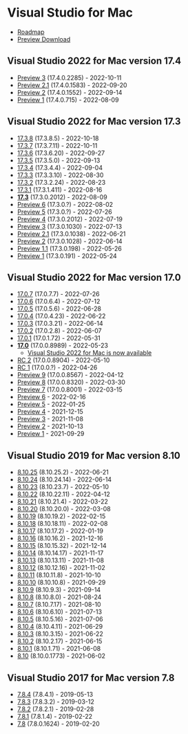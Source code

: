 # Visual Studio for Mac

- [Roadmap](https://docs.microsoft.com/en-us/visualstudio/productinfo/mac-roadmap)
- [Preview Download](https://visualstudio.microsoft.com/vs/mac/preview/)

## Visual Studio 2022 for Mac version 17.4

- [Preview 3](https://docs.microsoft.com/en-us/visualstudio/releases/2022/mac-release-notes-preview#17.4.0-pre.3) (17.4.0.2285) - 2022-10-11
- [Preview 2.1](https://docs.microsoft.com/en-us/visualstudio/releases/2022/mac-release-notes-preview#17.4.0-pre.2.1) (17.4.0.1583) - 2022-09-20
- [Preview 2](https://docs.microsoft.com/en-us/visualstudio/releases/2022/mac-release-notes-preview#17.4.0-pre.2) (17.4.0.1552) - 2022-09-14
- [Preview 1](https://docs.microsoft.com/en-us/visualstudio/releases/2022/mac-release-notes-preview#17.4.0-pre.1) (17.4.0.715) - 2022-08-09

## Visual Studio 2022 for Mac version 17.3

- [17.3.8](https://docs.microsoft.com/en-us/visualstudio/releases/2022/mac-release-notes#17.3.8) (17.3.8.5) - 2022-10-18
- [17.3.7](https://docs.microsoft.com/en-us/visualstudio/releases/2022/mac-release-notes#17.3.7) (17.3.7.11) - 2022-10-11
- [17.3.6](https://docs.microsoft.com/en-us/visualstudio/releases/2022/mac-release-notes#17.3.6) (17.3.6.20) - 2022-09-27
- [17.3.5](https://docs.microsoft.com/en-us/visualstudio/releases/2022/mac-release-notes#17.3.5) (17.3.5.0) - 2022-09-13
- [17.3.4](https://docs.microsoft.com/en-us/visualstudio/releases/2022/mac-release-notes#17.3.4) (17.3.4.4) - 2022-09-04
- [17.3.3](https://docs.microsoft.com/en-us/visualstudio/releases/2022/mac-release-notes#17.3.3) (17.3.3.10) - 2022-08-30
- [17.3.2](https://docs.microsoft.com/en-us/visualstudio/releases/2022/mac-release-notes#17.3.2) (17.3.2.24) - 2022-08-23
- [17.3.1](https://docs.microsoft.com/en-us/visualstudio/releases/2022/mac-release-notes#17.3.1) (17.3.1.411) - 2022-08-16
- **[17.3](https://docs.microsoft.com/en-us/visualstudio/releases/2022/mac-release-notes#whats-new-in-visual-studio-2022-for-mac-v173)** (17.3.0.2012) - 2022-08-09
- [Preview 6](https://docs.microsoft.com/en-us/visualstudio/releases/2022/mac-release-notes-preview#17.3.0-pre.6) (17.3.0.?) - 2022-08-02
- [Preview 5](https://docs.microsoft.com/en-us/visualstudio/releases/2022/mac-release-notes-preview#17.3.0-pre.5) (17.3.0.?) - 2022-07-26
- [Preview 4](https://docs.microsoft.com/en-us/visualstudio/releases/2022/mac-release-notes-preview#17.3.0-pre.4) (17.3.0.2012) - 2022-07-19
- [Preview 3](https://docs.microsoft.com/en-us/visualstudio/releases/2022/mac-release-notes-preview#17.3.0-pre.3) (17.3.0.1030) - 2022-07-13
- [Preview 2.1](https://docs.microsoft.com/en-us/visualstudio/releases/2022/mac-release-notes-preview#17.3.0-pre.2.1) (17.3.0.1038) - 2022-06-21
- [Preview 2](https://docs.microsoft.com/en-us/visualstudio/releases/2022/mac-release-notes-preview#17.3.0-pre.2) (17.3.0.1028) - 2022-06-14
- [Preview 1.1](https://docs.microsoft.com/en-us/visualstudio/releases/2022/mac-release-notes-preview#17.3.0-pre.1.1) (17.3.0.198) - 2022-05-26
- [Preview 1](https://docs.microsoft.com/en-us/visualstudio/releases/2022/mac-release-notes-preview#17.3.0-pre.1) (17.3.0.191) - 2022-05-24

## Visual Studio 2022 for Mac version 17.0

- [17.0.7](https://docs.microsoft.com/en-us/visualstudio/releases/2022/mac-release-notes#17.0.7) (17.0.7.7) - 2022-07-26
- [17.0.6](https://docs.microsoft.com/en-us/visualstudio/releases/2022/mac-release-notes#17.0.6) (17.0.6.4) - 2022-07-12
- [17.0.5](https://docs.microsoft.com/en-us/visualstudio/releases/2022/mac-release-notes#17.0.5) (17.0.5.6) - 2022-06-28
- [17.0.4](https://docs.microsoft.com/en-us/visualstudio/releases/2022/mac-release-notes#17.0.4) (17.0.4.23) - 2022-06-22
- [17.0.3](https://docs.microsoft.com/en-us/visualstudio/releases/2022/mac-release-notes#17.0.3) (17.0.3.21) - 2022-06-14
- [17.0.2](https://docs.microsoft.com/en-us/visualstudio/releases/2022/mac-release-notes#17.0.2) (17.0.2.8) - 2022-06-07
- [17.0.1](https://docs.microsoft.com/en-us/visualstudio/releases/2022/mac-release-notes#17.0.1) (17.0.1.72) - 2022-05-31
- **[17.0](https://docs.microsoft.com/en-us/visualstudio/releases/2022/mac-release-notes#17.0.0)** (17.0.0.8989) - 2022-05-23
  - [Visual Studio 2022 for Mac is now available](https://devblogs.microsoft.com/visualstudio/visual-studio-2022-for-mac-is-now-available/)
- [RC 2](https://docs.microsoft.com/en-us/visualstudio/releases/2022/mac-release-notes-preview#17.0.0-pre.11) (17.0.0.8904) - 2022-05-10
- [RC 1](https://docs.microsoft.com/en-us/visualstudio/releases/2022/mac-release-notes-preview#17.0.0-pre.10) (17.0.0.?) - 2022-04-26
- [Preview 9](https://docs.microsoft.com/en-us/visualstudio/releases/2022/mac-release-notes-preview#17.0.0-pre.9) (17.0.0.8567) - 2022-04-12
- [Preview 8](https://docs.microsoft.com/en-us/visualstudio/releases/2022/mac-release-notes-preview#17.0.0-pre.8) (17.0.0.8320) - 2022-03-30
- [Preview 7](https://docs.microsoft.com/en-us/visualstudio/releases/2022/mac-release-notes-preview#17.0.0-pre.7) (17.0.0.8001) - 2022-03-15
- [Preview 6](https://docs.microsoft.com/en-us/visualstudio/releases/2022/mac-release-notes-preview#17.0.0-pre.6) - 2022-02-16
- [Preview 5](https://docs.microsoft.com/en-us/visualstudio/releases/2022/mac-release-notes-preview#17.0.0-pre.5) - 2022-01-25
- [Preview 4](https://docs.microsoft.com/en-us/visualstudio/releases/2022/mac-release-notes-preview#17.0.0-pre.4) - 2021-12-15
- [Preview 3](https://docs.microsoft.com/en-us/visualstudio/releases/2022/mac-release-notes-preview#17.0.0-pre.3) - 2021-11-08
- [Preview 2](https://docs.microsoft.com/en-us/visualstudio/releases/2022/mac-release-notes-preview#17.0.0-pre.2) - 2021-10-13
- [Preview 1](https://docs.microsoft.com/en-us/visualstudio/releases/2022/mac-release-notes-preview#17.0.0-pre.1) - 2021-09-29

## Visual Studio 2019 for Mac version 8.10

- [8.10.25](https://docs.microsoft.com/en-us/visualstudio/releasenotes/vs2019-mac-relnotes#8125) (8.10.25.2) - 2022-06-21
- [8.10.24](https://docs.microsoft.com/en-us/visualstudio/releasenotes/vs2019-mac-relnotes#8124) (8.10.24.14) - 2022-06-14
- [8.10.23](https://docs.microsoft.com/en-us/visualstudio/releasenotes/vs2019-mac-relnotes#8123) (8.10.23.7) - 2022-05-10
- [8.10.22](https://docs.microsoft.com/en-us/visualstudio/releasenotes/vs2019-mac-relnotes#8122) (8.10.22.11) - 2022-04-12
- [8.10.21](https://docs.microsoft.com/en-us/visualstudio/releasenotes/vs2019-mac-relnotes#8121) (8.10.21.4) - 2022-03-22
- [8.10.20](https://docs.microsoft.com/en-us/visualstudio/releasenotes/vs2019-mac-relnotes#8120) (8.10.20.0) - 2022-03-08
- [8.10.19](https://docs.microsoft.com/en-us/visualstudio/releasenotes/vs2019-mac-relnotes#8119) (8.10.19.2) - 2022-02-15
- [8.10.18](https://docs.microsoft.com/en-us/visualstudio/releasenotes/vs2019-mac-relnotes#8118) (8.10.18.11) - 2022-02-08
- [8.10.17](https://docs.microsoft.com/en-us/visualstudio/releasenotes/vs2019-mac-relnotes#8117) (8.10.17.2) - 2022-01-19
- [8.10.16](https://docs.microsoft.com/en-us/visualstudio/releasenotes/vs2019-mac-relnotes#8116) (8.10.16.2) - 2021-12-16
- [8.10.15](https://docs.microsoft.com/en-us/visualstudio/releasenotes/vs2019-mac-relnotes#8115) (8.10.15.32) - 2021-12-14
- [8.10.14](https://docs.microsoft.com/en-us/visualstudio/releasenotes/vs2019-mac-relnotes#8114) (8.10.14.17) - 2021-11-17
- [8.10.13](https://docs.microsoft.com/en-us/visualstudio/releasenotes/vs2019-mac-relnotes#8113) (8.10.13.11) - 2021-11-08
- [8.10.12](https://docs.microsoft.com/en-us/visualstudio/releasenotes/vs2019-mac-relnotes#8112) (8.10.12.16) - 2021-11-02
- [8.10.11](https://docs.microsoft.com/en-us/visualstudio/releasenotes/vs2019-mac-relnotes#8111) (8.10.11.8) - 2021-10-10
- [8.10.10](https://docs.microsoft.com/en-us/visualstudio/releasenotes/vs2019-mac-relnotes#8110) (8.10.10.8) - 2021-09-29
- [8.10.9](https://docs.microsoft.com/en-us/visualstudio/releasenotes/vs2019-mac-relnotes#8109) (8.10.9.3) - 2021-09-14
- [8.10.8](https://docs.microsoft.com/en-us/visualstudio/releasenotes/vs2019-mac-relnotes#8108) (8.10.8.0) - 2021-08-24
- [8.10.7](https://docs.microsoft.com/en-us/visualstudio/releasenotes/vs2019-mac-relnotes#8107) (8.10.7.17) - 2021-08-10
- [8.10.6](https://docs.microsoft.com/en-us/visualstudio/releasenotes/vs2019-mac-relnotes#8106) (8.10.6.10) - 2021-07-13
- [8.10.5](https://docs.microsoft.com/en-us/visualstudio/releasenotes/vs2019-mac-relnotes#8105) (8.10.5.16) - 2021-07-06
- [8.10.4](https://docs.microsoft.com/en-us/visualstudio/releasenotes/vs2019-mac-relnotes#8104) (8.10.4.11) - 2021-06-29
- [8.10.3](https://docs.microsoft.com/en-us/visualstudio/releasenotes/vs2019-mac-relnotes#8103) (8.10.3.15) - 2021-06-22
- [8.10.2](https://docs.microsoft.com/en-us/visualstudio/releasenotes/vs2019-mac-relnotes#8102) (8.10.2.17) - 2021-06-15
- [8.10.1](https://docs.microsoft.com/en-us/visualstudio/releasenotes/vs2019-mac-relnotes#8101) (8.10.1.71) - 2021-06-08
- [8.10](https://docs.microsoft.com/en-us/visualstudio/releasenotes/vs2019-mac-relnotes#rtw) (8.10.0.1773) - 2021-06-02

## Visual Studio 2017 for Mac version 7.8

- [7.8.4](https://docs.microsoft.com/en-us/visualstudio/releasenotes/vs2017-mac-relnotes#7.8.4) (7.8.4.1) - 2019-05-13
- [7.8.3](https://docs.microsoft.com/en-us/visualstudio/releasenotes/vs2017-mac-relnotes#7.8.3) (7.8.3.2) - 2019-03-12
- [7.8.2](https://docs.microsoft.com/en-us/visualstudio/releasenotes/vs2017-mac-relnotes#7.8.2) (7.8.2.1) - 2019-02-28
- [7.8.1](https://docs.microsoft.com/en-us/visualstudio/releasenotes/vs2017-mac-relnotes#7.8.1) (7.8.1.4) - 2019-02-22
- [7.8](https://docs.microsoft.com/en-us/visualstudio/releasenotes/vs2017-mac-relnotes#7.8) (7.8.0.1624) - 2019-02-20
